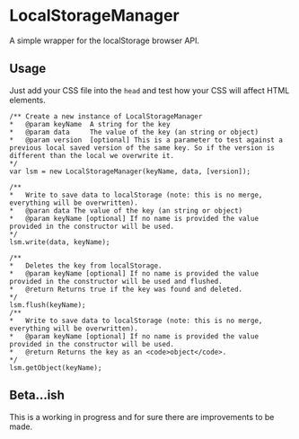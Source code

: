 LocalStorageManager
===

A simple wrapper for the localStorage browser API.

## Usage ##

Just add your CSS file into the <code>head</code> and test how your CSS will affect HTML elements.

	/** Create a new instance of LocalStorageManager
	*	@param keyName	A string for the key
	*	@param data		The value of the key (an string or object)
	*	@param version	[optional] This is a parameter to test against a previous local saved version of the same key. So if the version is different than the local we overwrite it.
	*/
	var lsm = new LocalStorageManager(keyName, data, [version]); 
	
	/**
	*	Write to save data to localStorage (note: this is no merge, everything will be overwritten).
	*	@paran data	The value of the key (an string or object)
	*	@param keyName [optional] If no name is provided the value provided in the constructor will be used.
	*/
	lsm.write(data, keyName);
	
	/**
	*	Deletes the key from localStorage.
	*	@param keyName [optional] If no name is provided the value provided in the constructor will be used and flushed.
	*	@return Returns true if the key was found and deleted.
	*/
	lsm.flush(keyName);
	/**
	*	Write to save data to localStorage (note: this is no merge, everything will be overwritten).
	*	@param keyName [optional] If no name is provided the value provided in the constructor will be used.
	*	@return Returns the key as an <code>object</code>.
	*/
	lsm.getObject(keyName);

## Beta…ish ##
 
This is a working in progress and for sure there are improvements to be made.